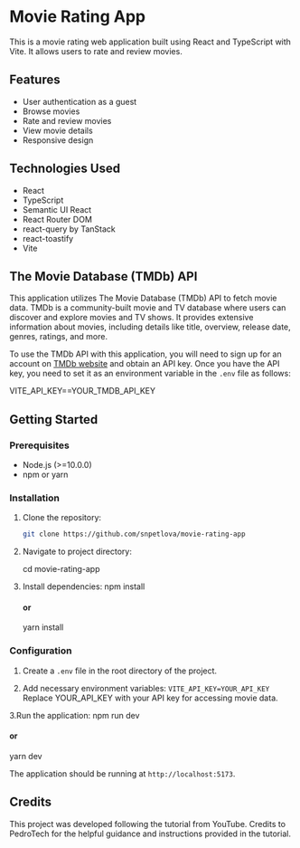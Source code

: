 # Movie Rating App

This is a movie rating web application built using React and TypeScript with Vite. It allows users to rate and review movies.

## Features

- User authentication as a guest
- Browse movies
- Rate and review movies
- View movie details
- Responsive design

## Technologies Used

- React
- TypeScript
- Semantic UI React
- React Router DOM
- react-query by TanStack
- react-toastify
- Vite

## The Movie Database (TMDb) API

This application utilizes The Movie Database (TMDb) API to fetch movie data. TMDb is a community-built movie and TV database where users can discover and explore movies and TV shows. It provides extensive information about movies, including details like title, overview, release date, genres, ratings, and more.

To use the TMDb API with this application, you will need to sign up for an account on [TMDb website](https://www.themoviedb.org/) and obtain an API key. Once you have the API key, you need to set it as an environment variable in the `.env` file as follows:

VITE_API_KEY==YOUR_TMDB_API_KEY

## Getting Started

### Prerequisites

- Node.js (>=10.0.0)
- npm or yarn

### Installation

1. Clone the repository:

   ```bash
   git clone https://github.com/snpetlova/movie-rating-app

2. Navigate to project directory:

   cd movie-rating-app

3. Install dependencies:
   npm install
   #### or
   yarn install

### Configuration

1. Create a `.env` file in the root directory of the project.

2. Add necessary environment variables:
`VITE_API_KEY=YOUR_API_KEY`
Replace YOUR_API_KEY with your API key for accessing movie data.

3.Run the application:
npm run dev
#### or
yarn dev

The application should be running at `http://localhost:5173`.

## Credits

This project was developed following the tutorial from YouTube. Credits to PedroTech for the helpful guidance and instructions provided in the tutorial.



